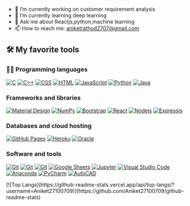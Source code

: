 - 🔭 I’m currently working on customer requirement analysis
- 🌱 I’m currently learning deep learning
- 💬 Ask me about Reactjs,python,machine learning
- 📫 How to reach me: aniketrathod2707@gmail.com

## 🛠️ My favorite tools

### 👨‍💻 Programming languages

<p>
    <a href="#"><img alt="C" src="https://img.shields.io/badge/C%20-%232370ED.svg?logo=c&logoColor=white"></a>
    <a href="#"><img alt="C++" src="https://img.shields.io/badge/C++%20-%2300599C.svg?logo=c%2B%2B&logoColor=white"></a>
    <a href="#"><img alt="CSS" src="https://img.shields.io/badge/CSS%20-%231572B6.svg?logo=css3&logoColor=white"></a>
    <a href="#"><img alt="HTML" src="https://img.shields.io/badge/HTML%20-%23E34F26.svg?logo=html5&logoColor=white"></a>
    <a href="#"><img alt="JavaScript" src="https://img.shields.io/badge/JavaScript%20-%23F7DF1E.svg?logo=javascript&logoColor=black"></a>
    <a href="#"><img alt="Python" src="https://img.shields.io/badge/Python%20-%2314354C.svg?logo=python&logoColor=white"></a>
    <a href="#"><img alt="Java" src="https://img.shields.io/badge/java-%23ED8B00.svg?style=for-the-badge&logo=java&logoColor=white"></a>
</p>

</p>

### Frameworks and libraries

<p>
    <a href="#"><img alt="Material Design" src="https://img.shields.io/badge/Material%20Design%20-%230081CB.svg?logo=material-design&logoColor=white"></a>
    <a href="#"><img alt="NumPy" src="https://img.shields.io/badge/Numpy%20-%23013243.svg?logo=numpy&logoColor=white"></a>
    <a href="#"><img alt="Bootstrap" src="https://img.shields.io/badge/Bootstarp-21759B?logo=bootstrap&logoColor=white"></a>
    <a href="#"><img alt="React" src="https://img.shields.io/badge/react-%2320232a.svg?style=for-the-badge&logo=react&logoColor=%2361DAFB"></a>
     <a href="#"><img alt="Nodejs" src="https://img.shields.io/badge/node.js-%2343853D.svg?style=for-the-badge&logo=node.js&logoColor=white"></a>
     <a href="#"><img alt="Expressjs" src="https://img.shields.io/badge/express.js-%23404d59.svg?style=for-the-badge&logo=express&logoColor=%2361DAFB"></a>
</p>

### Databases and cloud hosting


<p>
    <a href="#"><img alt="GitHub Pages" src="https://img.shields.io/badge/GitHub%20Pages-%23327FC7.svg?logo=github&logoColor=white"></a>
    <a href="#"><img alt="Heroku" src="https://img.shields.io/badge/Heroku%20-%23430098.svg?logo=heroku&logoColor=white"></a>
    <a href="#"><img alt="Oracle" src ="https://img.shields.io/badge/Oracle%20-%23F00000.svg?logo=oracle&logoColor=white"></a>
</p>


### Software and tools

<p>
     <a href="#"><img alt="Git" src="https://img.shields.io/badge/github-%23121011.svg?style=for-the-badge&logo=github&logoColor=white"></a>
     <a href="#"><img alt="Git" src="https://img.shields.io/badge/Canva-%2300C4CC.svg?style=for-the-badge&logo=Canva&logoColor=white"></a>
    <a href="#"><img alt="Git" src="https://img.shields.io/badge/Git%20-%23F05033.svg?logo=git&logoColor=white"></a>
    <a href="#"><img alt="Google Sheets" src="https://img.shields.io/badge/Google%20Sheets%20-%2334A853.svg?logo=google%20sheets&logoColor=white"></a>
    <a href="#"><img alt="Jupyter" src="https://img.shields.io/badge/Jupyter%20-%23F37626.svg?logo=Jupyter&logoColor=white"></a>
    <a href="#"><img alt="Visual Studio Code" src="https://img.shields.io/badge/Visual%20Studio%20Code-0078d7.svg?logo=visual-studio-code&logoColor=white"></a>
    <a href="#"><img alt="Anaconda" src="https://img.shields.io/badge/Anaconda-0078d7.svg?logo=anaconda&logoColor=white"></a>
    <a href="#"><img alt="PyCharm" src="https://img.shields.io/badge/PyCharm-0078d7.svg?logo=pycharm&logoColor=white"></a>
    <a href="#"><img alt="AutoCAD" src="https://img.shields.io/badge/AutoCAD-0078d7.svg?logo=cad&logoColor=white"></a>
</p>
[![Top Langs](https://github-readme-stats.vercel.app/api/top-langs/?username=Aniket27100709)](https://github.com/Aniket27100709/github-readme-stats)
